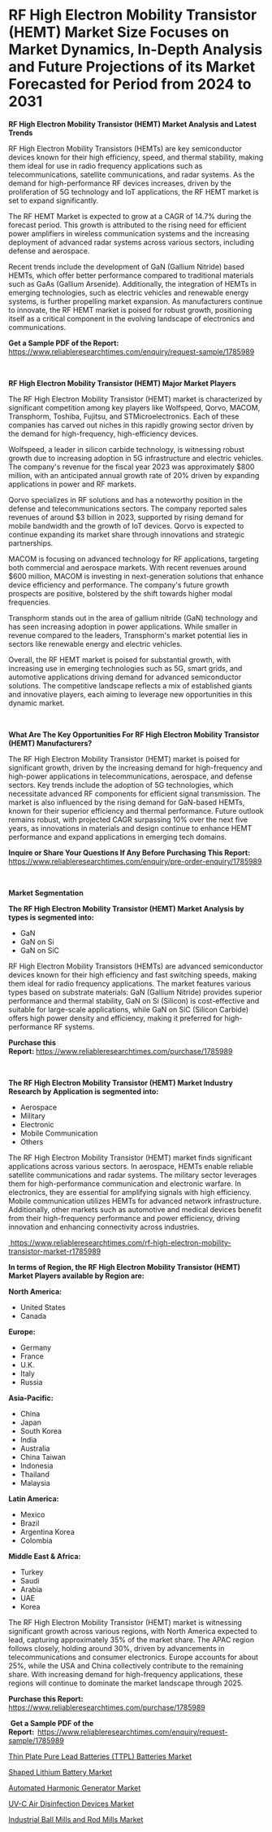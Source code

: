 <p><h1>RF High Electron Mobility Transistor (HEMT) Market Size Focuses on Market Dynamics, In-Depth Analysis and Future Projections of its Market Forecasted for Period from 2024 to 2031</h1></p><p><strong>RF High Electron Mobility Transistor (HEMT) Market Analysis and Latest Trends</strong></p>
<p><p>RF High Electron Mobility Transistors (HEMTs) are key semiconductor devices known for their high efficiency, speed, and thermal stability, making them ideal for use in radio frequency applications such as telecommunications, satellite communications, and radar systems. As the demand for high-performance RF devices increases, driven by the proliferation of 5G technology and IoT applications, the RF HEMT market is set to expand significantly.</p><p>The RF HEMT Market is expected to grow at a CAGR of 14.7% during the forecast period. This growth is attributed to the rising need for efficient power amplifiers in wireless communication systems and the increasing deployment of advanced radar systems across various sectors, including defense and aerospace. </p><p>Recent trends include the development of GaN (Gallium Nitride) based HEMTs, which offer better performance compared to traditional materials such as GaAs (Gallium Arsenide). Additionally, the integration of HEMTs in emerging technologies, such as electric vehicles and renewable energy systems, is further propelling market expansion. As manufacturers continue to innovate, the RF HEMT market is poised for robust growth, positioning itself as a critical component in the evolving landscape of electronics and communications.</p></p>
<p><strong>Get a Sample PDF of the Report:&nbsp;</strong> <a href="https://www.reliableresearchtimes.com/enquiry/request-sample/1785989?utm_campaign=1430&utm_medium=2&utm_source=Github&utm_content=ia&utm_term=13102024&utm_id=rf-high-electron-mobility-transistor-hemt">https://www.reliableresearchtimes.com/enquiry/request-sample/1785989</a></p>
<p>&nbsp;</p>
<p><strong>RF High Electron Mobility Transistor (HEMT) Major Market Players</strong></p>
<p><p>The RF High Electron Mobility Transistor (HEMT) market is characterized by significant competition among key players like Wolfspeed, Qorvo, MACOM, Transphorm, Toshiba, Fujitsu, and STMicroelectronics. Each of these companies has carved out niches in this rapidly growing sector driven by the demand for high-frequency, high-efficiency devices.</p><p>Wolfspeed, a leader in silicon carbide technology, is witnessing robust growth due to increasing adoption in 5G infrastructure and electric vehicles. The company's revenue for the fiscal year 2023 was approximately $800 million, with an anticipated annual growth rate of 20% driven by expanding applications in power and RF markets.</p><p>Qorvo specializes in RF solutions and has a noteworthy position in the defense and telecommunications sectors. The company reported sales revenues of around $3 billion in 2023, supported by rising demand for mobile bandwidth and the growth of IoT devices. Qorvo is expected to continue expanding its market share through innovations and strategic partnerships.</p><p>MACOM is focusing on advanced technology for RF applications, targeting both commercial and aerospace markets. With recent revenues around $600 million, MACOM is investing in next-generation solutions that enhance device efficiency and performance. The company's future growth prospects are positive, bolstered by the shift towards higher modal frequencies.</p><p>Transphorm stands out in the area of gallium nitride (GaN) technology and has seen increasing adoption in power applications. While smaller in revenue compared to the leaders, Transphorm's market potential lies in sectors like renewable energy and electric vehicles.</p><p>Overall, the RF HEMT market is poised for substantial growth, with increasing use in emerging technologies such as 5G, smart grids, and automotive applications driving demand for advanced semiconductor solutions. The competitive landscape reflects a mix of established giants and innovative players, each aiming to leverage new opportunities in this dynamic market.</p></p>
<p>&nbsp;</p>
<p><strong>What Are The Key Opportunities For RF High Electron Mobility Transistor (HEMT) Manufacturers?</strong></p>
<p><p>The RF High Electron Mobility Transistor (HEMT) market is poised for significant growth, driven by the increasing demand for high-frequency and high-power applications in telecommunications, aerospace, and defense sectors. Key trends include the adoption of 5G technologies, which necessitate advanced RF components for efficient signal transmission. The market is also influenced by the rising demand for GaN-based HEMTs, known for their superior efficiency and thermal performance. Future outlook remains robust, with projected CAGR surpassing 10% over the next five years, as innovations in materials and design continue to enhance HEMT performance and expand applications in emerging tech domains.</p></p>
<p><strong>Inquire or Share Your Questions If Any Before Purchasing This Report:</strong> <a href="https://www.reliableresearchtimes.com/enquiry/pre-order-enquiry/1785989?utm_campaign=1430&utm_medium=2&utm_source=Github&utm_content=ia&utm_term=13102024&utm_id=rf-high-electron-mobility-transistor-hemt">https://www.reliableresearchtimes.com/enquiry/pre-order-enquiry/1785989</a></p>
<p>&nbsp;</p>
<p><strong>Market Segmentation</strong></p>
<p><strong>The RF High Electron Mobility Transistor (HEMT) Market Analysis by types is segmented into:</strong></p>
<p><ul><li>GaN</li><li>GaN on Si</li><li>GaN on SiC</li></ul></p>
<p><p>RF High Electron Mobility Transistors (HEMTs) are advanced semiconductor devices known for their high efficiency and fast switching speeds, making them ideal for radio frequency applications. The market features various types based on substrate materials: GaN (Gallium Nitride) provides superior performance and thermal stability, GaN on Si (Silicon) is cost-effective and suitable for large-scale applications, while GaN on SiC (Silicon Carbide) offers high power density and efficiency, making it preferred for high-performance RF systems.</p></p>
<p><strong>Purchase this Report:&nbsp;</strong><a href="https://www.reliableresearchtimes.com/purchase/1785989?utm_campaign=1430&utm_medium=2&utm_source=Github&utm_content=ia&utm_term=13102024&utm_id=rf-high-electron-mobility-transistor-hemt">https://www.reliableresearchtimes.com/purchase/1785989</a></p>
<p>&nbsp;</p>
<p><strong>The RF High Electron Mobility Transistor (HEMT) Market Industry Research by Application is segmented into:</strong></p>
<p><ul><li>Aerospace</li><li>Military</li><li>Electronic</li><li>Mobile Communication</li><li>Others</li></ul></p>
<p><p>The RF High Electron Mobility Transistor (HEMT) market finds significant applications across various sectors. In aerospace, HEMTs enable reliable satellite communications and radar systems. The military sector leverages them for high-performance communication and electronic warfare. In electronics, they are essential for amplifying signals with high efficiency. Mobile communication utilizes HEMTs for advanced network infrastructure. Additionally, other markets such as automotive and medical devices benefit from their high-frequency performance and power efficiency, driving innovation and enhancing connectivity across industries.</p></p>
<p><a href="https://www.reliableresearchtimes.com/rf-high-electron-mobility-transistor-market-r1785989?utm_campaign=1430&utm_medium=2&utm_source=Github&utm_content=ia&utm_term=13102024&utm_id=rf-high-electron-mobility-transistor-hemt">&nbsp;https://www.reliableresearchtimes.com/rf-high-electron-mobility-transistor-market-r1785989</a></p>
<p><strong>In terms of Region, the RF High Electron Mobility Transistor (HEMT) Market Players available by Region are:</strong></p>
<p>
    <p> <strong> North America: </strong>
        <ul>
            <li>United States</li>
            <li>Canada</li>
        </ul>
        </p> 
    <p> <strong> Europe: </strong>
        <ul>
            <li>Germany</li>
            <li>France</li>
            <li>U.K.</li>
            <li>Italy</li>
            <li>Russia</li>
        </ul>
        </p> 
    <p> <strong> Asia-Pacific: </strong>
        <ul>
            <li>China</li>
            <li>Japan</li>
            <li>South Korea</li>
            <li>India</li>
            <li>Australia</li>
            <li>China Taiwan</li>
            <li>Indonesia</li>
            <li>Thailand</li>
            <li>Malaysia</li>
        </ul>
        </p> 
    <p> <strong> Latin America: </strong>
        <ul>
            <li>Mexico</li>
            <li>Brazil</li>
            <li>Argentina Korea</li>
            <li>Colombia</li>
        </ul>
        </p> 
    <p> <strong> Middle East & Africa: </strong>
        <ul>
            <li>Turkey</li>
            <li>Saudi</li>
            <li>Arabia</li>
            <li>UAE</li>
            <li>Korea</li>
        </ul>
    </p>
    </p>
<p><p>The RF High Electron Mobility Transistor (HEMT) market is witnessing significant growth across various regions, with North America expected to lead, capturing approximately 35% of the market share. The APAC region follows closely, holding around 30%, driven by advancements in telecommunications and consumer electronics. Europe accounts for about 25%, while the USA and China collectively contribute to the remaining share. With increasing demand for high-frequency applications, these regions will continue to dominate the market landscape through 2025.</p></p>
<p><strong>Purchase this Report: </strong><a href="https://www.reliableresearchtimes.com/purchase/1785989?utm_campaign=1430&utm_medium=2&utm_source=Github&utm_content=ia&utm_term=13102024&utm_id=rf-high-electron-mobility-transistor-hemt">https://www.reliableresearchtimes.com/purchase/1785989</a></p>
<p>&nbsp;<strong>Get a Sample PDF of the Report:&nbsp;&nbsp;</strong><a href="https://www.reliableresearchtimes.com/enquiry/request-sample/1785989?utm_campaign=1430&utm_medium=2&utm_source=Github&utm_content=ia&utm_term=13102024&utm_id=rf-high-electron-mobility-transistor-hemt">https://www.reliableresearchtimes.com/enquiry/request-sample/1785989</a></p>
<p><strong></strong></p>
<p><p><a href="https://www.linkedin.com/pulse/navigating-global-thin-plate-pure-lead-batteries-ttpl-market-csjtf?utm_campaign=1430&utm_medium=2&utm_source=Github&utm_content=ia&utm_term=13102024&utm_id=rf-high-electron-mobility-transistor-hemt">Thin Plate Pure Lead Batteries (TTPL) Batteries Market</a></p><p><a href="https://www.linkedin.com/pulse/shaped-lithium-battery-market-opportunities-emerging-global-jlttf?utm_campaign=1430&utm_medium=2&utm_source=Github&utm_content=ia&utm_term=13102024&utm_id=rf-high-electron-mobility-transistor-hemt">Shaped Lithium Battery Market</a></p><p><a href="https://www.linkedin.com/pulse/automated-harmonic-generator-market-overview-forecast-2024--v3csc?utm_campaign=1430&utm_medium=2&utm_source=Github&utm_content=ia&utm_term=13102024&utm_id=rf-high-electron-mobility-transistor-hemt">Automated Harmonic Generator Market</a></p><p><a href="https://www.linkedin.com/pulse/digital-transformation-uv-c-air-disinfection-devices-9czzc?utm_campaign=1430&utm_medium=2&utm_source=Github&utm_content=ia&utm_term=13102024&utm_id=rf-high-electron-mobility-transistor-hemt">UV-C Air Disinfection Devices Market</a></p><p><a href="https://www.linkedin.com/pulse/industrial-ball-mills-rod-market-global-insights-regional-cqtwc?utm_campaign=1430&utm_medium=2&utm_source=Github&utm_content=ia&utm_term=13102024&utm_id=rf-high-electron-mobility-transistor-hemt">Industrial Ball Mills and Rod Mills Market</a></p></p>